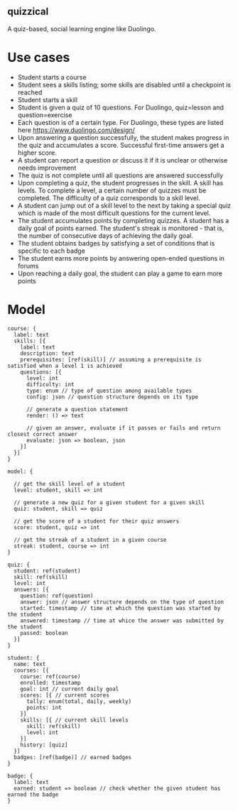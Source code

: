 quizzical
---------

A quiz-based, social learning engine like Duolingo.

# Use cases

- Student starts a course
- Student sees a skills listing; some skills are disabled until a checkpoint is reached
- Student starts a skill
- Student is given a quiz of 10 questions. For Duolingo, quiz=lesson and question=exercise
- Each question is of a certain type. For Duolingo, these types are listed here https://www.duolingo.com/design/
- Upon answering a question successfully, the student makes progress in the quiz and accumulates a score. Successful first-time answers get a higher score.
- A student can report a question or discuss it if it is unclear or otherwise needs improvement
- The quiz is not complete until all questions are answered successfully
- Upon completing a quiz, the student progresses in the skill. A skill has levels. To complete a level, a certain number of quizzes must be completed. The difficulty of a quiz corresponds to a skill level.
- A student can jump out of a skill level to the next by taking a special quiz which is made of the most difficult questions for the current level.
- The student accumulates points by completing quizzes. A student has a daily goal of points earned. The student's streak is monitored - that is, the number of consecutive days of achieving the daily goal.
- The student obtains badges by satisfying a set of conditions that is specific to each badge
- The student earns more points by answering open-ended questions in forums
- Upon reaching a daily goal, the student can play a game to earn more points

# Model

```
course: {
  label: text
  skills: [{
    label: text
    description: text
    prerequisites: [ref(skill)] // assuming a prerequisite is satisfied when a level 1 is achieved
    questions: [{
      level: int
      difficulty: int
      type: enum // type of question among available types
      config: json // question structure depends on its type

      // generate a question statement
      render: () => text

      // given an answer, evaluate if it passes or fails and return closest correct answer
      evaluate: json => boolean, json
    }]
  }]
}

model: {

  // get the skill level of a student
  level: student, skill => int

  // generate a new quiz for a given student for a given skill
  quiz: student, skill => quiz

  // get the score of a student for their quiz answers
  score: student, quiz => int

  // get the streak of a student in a given course
  streak: student, course => int
}

quiz: {
  student: ref(student)
  skill: ref(skill)
  level: int
  answers: [{
    question: ref(question)
    answer: json // answer structure depends on the type of question
    started: timestamp // time at which the question was started by the student
    answered: timestamp // time at whice the answer was submitted by the student
    passed: boolean
  }]
}

student: {
  name: text
  courses: [{
    course: ref(course)
    enrolled: timestamp
    goal: int // current daily goal
    scores: [{ // current scores
      tally: enum(total, daily, weekly)
      points: int
    }]
    skills: [{ // current skill levels
      skill: ref(skill)
      level: int
    }]
    history: [quiz]
  }]
  badges: [ref(badge)] // earned badges
}

badge: {
  label: text
  earned: student => boolean // check whether the given student has earned the badge
}
```
